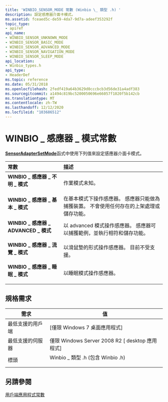 ```yaml
---
title: 'WINBIO_SENSOR_MODE 常數 (Winbio \_ 類型 .h) '
description: 設定感應器介面卡模式。
ms.assetid: fceaed5c-de59-4da7-9d7a-adeef353292f
topic_type:
- apiref
api_name:
- WINBIO_SENSOR_UNKNOWN_MODE
- WINBIO_SENSOR_BASIC_MODE
- WINBIO_SENSOR_ADVANCED_MODE
- WINBIO_SENSOR_NAVIGATION_MODE
- WINBIO_SENSOR_SLEEP_MODE
api_location:
- Winbio_types.h
api_type:
- HeaderDef
ms.topic: reference
ms.date: 05/31/2018
ms.openlocfilehash: 2fedf419a64b3629d0cccbcb3d56de31a4adf383
ms.sourcegitcommit: a1494c819bc5200050696e66057f1020f5b142cb
ms.translationtype: MT
ms.contentlocale: zh-TW
ms.lasthandoff: 12/12/2020
ms.locfileid: "103686512"
---
```

# <a name="winbio_sensor_mode-constants"></a>WINBIO \_ 感應器 \_ 模式常數

[**SensorAdapterSetMode**](/windows/desktop/api/Winbio_adapter/nc-winbio_adapter-pibio_sensor_set_mode_fn)函式中使用下列值來設定感應器介面卡模式。



| 常數                                                                                                                                                                                                        | 描述                                                                                                                                                    |
|:----------------------------------------------------------------------------------------------------------------------------------------------------------------------------------------------------------------|:---------------------------------------------------------------------------------------------------------------------------------------------------------------|
| <span id="WINBIO_SENSOR_UNKNOWN_MODE"></span><span id="winbio_sensor_unknown_mode"></span><dl> <dt>**WINBIO \_ 感應器 \_ 不明 \_ 模式**</dt> </dl>          | 作業模式未知。<br/>                                                                                                                    |
| <span id="WINBIO_SENSOR_BASIC_MODE"></span><span id="winbio_sensor_basic_mode"></span><dl> <dt>**WINBIO \_ 感應器 \_ 基本 \_ 模式**</dt> </dl>                | 在基本模式下操作感應器。 感應器只能做為捕獲裝置。 不會使用任何存在的上架處理或儲存功能。<br/> |
| <span id="WINBIO_SENSOR_ADVANCED_MODE"></span><span id="winbio_sensor_advanced_mode"></span><dl> <dt>**WINBIO \_ 感應器 \_ ADVANCED \_ 模式**</dt> </dl>       | 以 advanced 模式操作感應器。 感應器可以捕獲範例，並執行相符和儲存功能。<br/>                                     |
| <span id="WINBIO_SENSOR_NAVIGATION_MODE"></span><span id="winbio_sensor_navigation_mode"></span><dl> <dt>**WINBIO \_ 感應器 \_ 流覽 \_ 模式**</dt> </dl> | 以滑鼠墊的形式操作感應器。 目前不受支援。<br/>                                                                                 |
| <span id="WINBIO_SENSOR_SLEEP_MODE"></span><span id="winbio_sensor_sleep_mode"></span><dl> <dt>**WINBIO \_ 感應器 \_ 睡眠 \_ 模式**</dt> </dl>                | 以睡眠模式操作感應器。<br/>                                                                                                                   |



## <a name="requirements"></a>規格需求



| 需求 | 值 |
|-------------------------------------|---------------------------------------------------------------------------------------------------------------|
| 最低支援的用戶端<br/> | \[僅限 Windows 7 桌面應用程式\]<br/>                                                                    |
| 最低支援的伺服器<br/> | 僅限 Windows Server 2008 R2 \[ desktop 應用程式\]<br/>                                                       |
| 標頭<br/>                   | <dl> <dt>Winbio \_ 類型 .h (包含 Winbio .h) </dt> </dl> |



## <a name="see-also"></a>另請參閱

<dl> <dt>

[用戶端應用程式常數](client-application-constants.md)
</dt> </dl>

 

 





